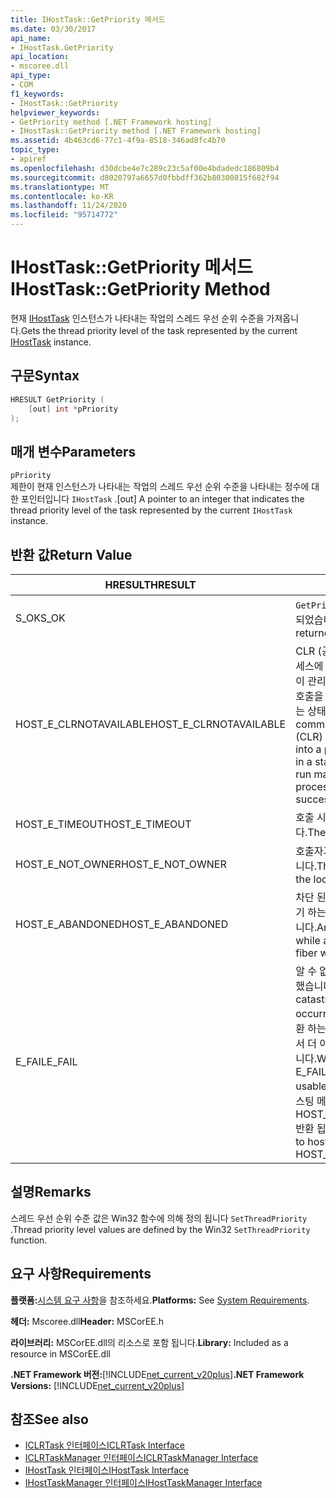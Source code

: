 ```yaml
---
title: IHostTask::GetPriority 메서드
ms.date: 03/30/2017
api_name:
- IHostTask.GetPriority
api_location:
- mscoree.dll
api_type:
- COM
f1_keywords:
- IHostTask::GetPriority
helpviewer_keywords:
- GetPriority method [.NET Framework hosting]
- IHostTask::GetPriority method [.NET Framework hosting]
ms.assetid: 4b463cd6-77c1-4f9a-8518-346ad8fc4b70
topic_type:
- apiref
ms.openlocfilehash: d30dcbe4e7c289c23c5af00e4bdadedc186809b4
ms.sourcegitcommit: d8020797a6657d0fbbdff362b80300815f682f94
ms.translationtype: MT
ms.contentlocale: ko-KR
ms.lasthandoff: 11/24/2020
ms.locfileid: "95714772"
---
```

# <a name="ihosttaskgetpriority-method"></a><span data-ttu-id="226fe-102">IHostTask::GetPriority 메서드</span><span class="sxs-lookup"><span data-stu-id="226fe-102">IHostTask::GetPriority Method</span></span>

<span data-ttu-id="226fe-103">현재 [IHostTask](ihosttask-interface.md) 인스턴스가 나타내는 작업의 스레드 우선 순위 수준을 가져옵니다.</span><span class="sxs-lookup"><span data-stu-id="226fe-103">Gets the thread priority level of the task represented by the current [IHostTask](ihosttask-interface.md) instance.</span></span>  
  
## <a name="syntax"></a><span data-ttu-id="226fe-104">구문</span><span class="sxs-lookup"><span data-stu-id="226fe-104">Syntax</span></span>  
  
```cpp  
HRESULT GetPriority (  
    [out] int *pPriority  
);  
```  
  
## <a name="parameters"></a><span data-ttu-id="226fe-105">매개 변수</span><span class="sxs-lookup"><span data-stu-id="226fe-105">Parameters</span></span>  

 `pPriority`  
 <span data-ttu-id="226fe-106">제한이 현재 인스턴스가 나타내는 작업의 스레드 우선 순위 수준을 나타내는 정수에 대 한 포인터입니다 `IHostTask` .</span><span class="sxs-lookup"><span data-stu-id="226fe-106">[out] A pointer to an integer that indicates the thread priority level of the task represented by the current `IHostTask` instance.</span></span>  
  
## <a name="return-value"></a><span data-ttu-id="226fe-107">반환 값</span><span class="sxs-lookup"><span data-stu-id="226fe-107">Return Value</span></span>  
  
|<span data-ttu-id="226fe-108">HRESULT</span><span class="sxs-lookup"><span data-stu-id="226fe-108">HRESULT</span></span>|<span data-ttu-id="226fe-109">설명</span><span class="sxs-lookup"><span data-stu-id="226fe-109">Description</span></span>|  
|-------------|-----------------|  
|<span data-ttu-id="226fe-110">S_OK</span><span class="sxs-lookup"><span data-stu-id="226fe-110">S_OK</span></span>|<span data-ttu-id="226fe-111">`GetPriority` 성공적으로 반환 되었습니다.</span><span class="sxs-lookup"><span data-stu-id="226fe-111">`GetPriority` returned successfully.</span></span>|  
|<span data-ttu-id="226fe-112">HOST_E_CLRNOTAVAILABLE</span><span class="sxs-lookup"><span data-stu-id="226fe-112">HOST_E_CLRNOTAVAILABLE</span></span>|<span data-ttu-id="226fe-113">CLR (공용 언어 런타임)이 프로세스에 로드 되지 않았거나 CLR이 관리 코드를 실행할 수 없거나 호출을 성공적으로 처리할 수 없는 상태에 있습니다.</span><span class="sxs-lookup"><span data-stu-id="226fe-113">The common language runtime (CLR) has not been loaded into a process, or the CLR is in a state in which it cannot run managed code or process the call successfully.</span></span>|  
|<span data-ttu-id="226fe-114">HOST_E_TIMEOUT</span><span class="sxs-lookup"><span data-stu-id="226fe-114">HOST_E_TIMEOUT</span></span>|<span data-ttu-id="226fe-115">호출 시간이 초과 되었습니다.</span><span class="sxs-lookup"><span data-stu-id="226fe-115">The call timed out.</span></span>|  
|<span data-ttu-id="226fe-116">HOST_E_NOT_OWNER</span><span class="sxs-lookup"><span data-stu-id="226fe-116">HOST_E_NOT_OWNER</span></span>|<span data-ttu-id="226fe-117">호출자가 잠금을 소유 하지 않습니다.</span><span class="sxs-lookup"><span data-stu-id="226fe-117">The caller does not own the lock.</span></span>|  
|<span data-ttu-id="226fe-118">HOST_E_ABANDONED</span><span class="sxs-lookup"><span data-stu-id="226fe-118">HOST_E_ABANDONED</span></span>|<span data-ttu-id="226fe-119">차단 된 스레드나 파이버에서 대기 하는 동안 이벤트를 취소 했습니다.</span><span class="sxs-lookup"><span data-stu-id="226fe-119">An event was canceled while a blocked thread or fiber was waiting on it.</span></span>|  
|<span data-ttu-id="226fe-120">E_FAIL</span><span class="sxs-lookup"><span data-stu-id="226fe-120">E_FAIL</span></span>|<span data-ttu-id="226fe-121">알 수 없는 치명적인 오류가 발생 했습니다.</span><span class="sxs-lookup"><span data-stu-id="226fe-121">An unknown catastrophic failure occurred.</span></span> <span data-ttu-id="226fe-122">메서드가 E_FAIL 반환 하는 경우 해당 프로세스 내에서 더 이상 CLR을 사용할 수 없습니다.</span><span class="sxs-lookup"><span data-stu-id="226fe-122">When a method returns E_FAIL, the CLR is no longer usable within the process.</span></span> <span data-ttu-id="226fe-123">호스팅 메서드를 이후에 호출 하면 HOST_E_CLRNOTAVAILABLE 반환 됩니다.</span><span class="sxs-lookup"><span data-stu-id="226fe-123">Subsequent calls to hosting methods return HOST_E_CLRNOTAVAILABLE.</span></span>|  
  
## <a name="remarks"></a><span data-ttu-id="226fe-124">설명</span><span class="sxs-lookup"><span data-stu-id="226fe-124">Remarks</span></span>  

 <span data-ttu-id="226fe-125">스레드 우선 순위 수준 값은 Win32 함수에 의해 정의 됩니다 `SetThreadPriority` .</span><span class="sxs-lookup"><span data-stu-id="226fe-125">Thread priority level values are defined by the Win32 `SetThreadPriority` function.</span></span>  
  
## <a name="requirements"></a><span data-ttu-id="226fe-126">요구 사항</span><span class="sxs-lookup"><span data-stu-id="226fe-126">Requirements</span></span>  

 <span data-ttu-id="226fe-127">**플랫폼:**[시스템 요구 사항](../../get-started/system-requirements.md)을 참조하세요.</span><span class="sxs-lookup"><span data-stu-id="226fe-127">**Platforms:** See [System Requirements](../../get-started/system-requirements.md).</span></span>  
  
 <span data-ttu-id="226fe-128">**헤더:** Mscoree.dll</span><span class="sxs-lookup"><span data-stu-id="226fe-128">**Header:** MSCorEE.h</span></span>  
  
 <span data-ttu-id="226fe-129">**라이브러리:** MSCorEE.dll의 리소스로 포함 됩니다.</span><span class="sxs-lookup"><span data-stu-id="226fe-129">**Library:** Included as a resource in MSCorEE.dll</span></span>  
  
 <span data-ttu-id="226fe-130">**.NET Framework 버전:**[!INCLUDE[net_current_v20plus](../../../../includes/net-current-v20plus-md.md)]</span><span class="sxs-lookup"><span data-stu-id="226fe-130">**.NET Framework Versions:** [!INCLUDE[net_current_v20plus](../../../../includes/net-current-v20plus-md.md)]</span></span>  
  
## <a name="see-also"></a><span data-ttu-id="226fe-131">참조</span><span class="sxs-lookup"><span data-stu-id="226fe-131">See also</span></span>

- [<span data-ttu-id="226fe-132">ICLRTask 인터페이스</span><span class="sxs-lookup"><span data-stu-id="226fe-132">ICLRTask Interface</span></span>](iclrtask-interface.md)
- [<span data-ttu-id="226fe-133">ICLRTaskManager 인터페이스</span><span class="sxs-lookup"><span data-stu-id="226fe-133">ICLRTaskManager Interface</span></span>](iclrtaskmanager-interface.md)
- [<span data-ttu-id="226fe-134">IHostTask 인터페이스</span><span class="sxs-lookup"><span data-stu-id="226fe-134">IHostTask Interface</span></span>](ihosttask-interface.md)
- [<span data-ttu-id="226fe-135">IHostTaskManager 인터페이스</span><span class="sxs-lookup"><span data-stu-id="226fe-135">IHostTaskManager Interface</span></span>](ihosttaskmanager-interface.md)
